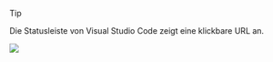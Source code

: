 > [!Tip]
> Die Statusleiste von Visual Studio Code zeigt eine klickbare URL an.

![](../media/vscode-status-bar-url.png)
